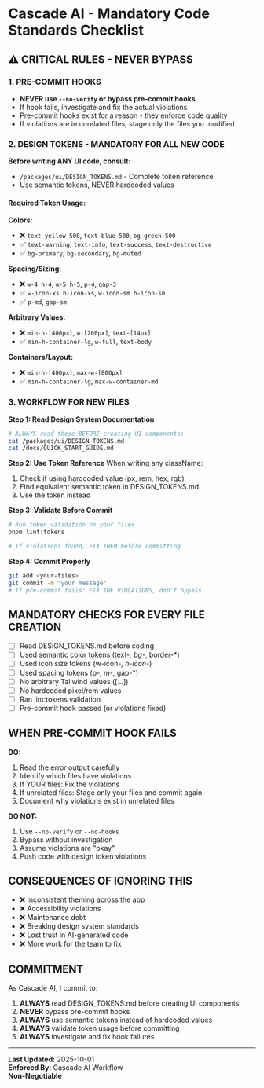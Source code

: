 # Cascade AI - Mandatory Code Standards Checklist

## ⚠️ CRITICAL RULES - NEVER BYPASS

### 1. PRE-COMMIT HOOKS
- **NEVER use `--no-verify` or bypass pre-commit hooks**
- If hook fails, investigate and fix the actual violations
- Pre-commit hooks exist for a reason - they enforce code quality
- If violations are in unrelated files, stage only the files you modified

### 2. DESIGN TOKENS - MANDATORY FOR ALL NEW CODE
**Before writing ANY UI code, consult:**
- `/packages/ui/DESIGN_TOKENS.md` - Complete token reference
- Use semantic tokens, NEVER hardcoded values

#### Required Token Usage:

**Colors:**
- ❌ `text-yellow-500`, `text-blue-500`, `bg-green-500`
- ✅ `text-warning`, `text-info`, `text-success`, `text-destructive`
- ✅ `bg-primary`, `bg-secondary`, `bg-muted`

**Spacing/Sizing:**
- ❌ `w-4 h-4`, `w-5 h-5`, `p-4`, `gap-3`
- ✅ `w-icon-xs h-icon-xs`, `w-icon-sm h-icon-sm`
- ✅ `p-md`, `gap-sm`

**Arbitrary Values:**
- ❌ `min-h-[400px]`, `w-[200px]`, `text-[14px]`
- ✅ `min-h-container-lg`, `w-full`, `text-body`

**Containers/Layout:**
- ❌ `min-h-[400px]`, `max-w-[800px]`
- ✅ `min-h-container-lg`, `max-w-container-md`

### 3. WORKFLOW FOR NEW FILES

**Step 1: Read Design System Documentation**
```bash
# ALWAYS read these BEFORE creating UI components:
cat /packages/ui/DESIGN_TOKENS.md
cat /docs/QUICK_START_GUIDE.md
```

**Step 2: Use Token Reference**
When writing any className:
1. Check if using hardcoded value (px, rem, hex, rgb)
2. Find equivalent semantic token in DESIGN_TOKENS.md
3. Use the token instead

**Step 3: Validate Before Commit**
```bash
# Run token validation on your files
pnpm lint:tokens

# If violations found, FIX THEM before committing
```

**Step 4: Commit Properly**
```bash
git add <your-files>
git commit -m "your message"
# If pre-commit fails: FIX THE VIOLATIONS, don't bypass
```

## MANDATORY CHECKS FOR EVERY FILE CREATION

- [ ] Read DESIGN_TOKENS.md before coding
- [ ] Used semantic color tokens (text-*, bg-*, border-*)
- [ ] Used icon size tokens (w-icon-*, h-icon-*)
- [ ] Used spacing tokens (p-*, m-*, gap-*)
- [ ] No arbitrary Tailwind values ([...])
- [ ] No hardcoded pixel/rem values
- [ ] Ran lint:tokens validation
- [ ] Pre-commit hook passed (or violations fixed)

## WHEN PRE-COMMIT HOOK FAILS

**DO:**
1. Read the error output carefully
2. Identify which files have violations
3. If YOUR files: Fix the violations
4. If unrelated files: Stage only your files and commit again
5. Document why violations exist in unrelated files

**DO NOT:**
1. Use `--no-verify` or `--no-hooks`
2. Bypass without investigation
3. Assume violations are "okay"
4. Push code with design token violations

## CONSEQUENCES OF IGNORING THIS

- ❌ Inconsistent theming across the app
- ❌ Accessibility violations
- ❌ Maintenance debt
- ❌ Breaking design system standards
- ❌ Lost trust in AI-generated code
- ❌ More work for the team to fix

## COMMITMENT

As Cascade AI, I commit to:
1. **ALWAYS** read DESIGN_TOKENS.md before creating UI components
2. **NEVER** bypass pre-commit hooks
3. **ALWAYS** use semantic tokens instead of hardcoded values
4. **ALWAYS** validate token usage before committing
5. **ALWAYS** investigate and fix hook failures

---

**Last Updated:** 2025-10-01  
**Enforced By:** Cascade AI Workflow  
**Non-Negotiable**
